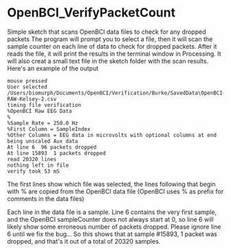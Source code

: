 # OpenBCI_VerifyPacketCount
Simple sketch that scans OpenBCI data files to check for any dropped packets
The program will prompt you to select a file, then it will scan the sample counter on each line of data to check for dropped packets. After it reads the file, it will print the results in the terminal window in Processing. It will also creat a small text file in the sketch folder with the scan results. Here's an example of the output

    mouse pressed
    User selected /Users/biomurph/Documents/OpenBCI/Verification/Burke/SavedData\OpenBCI-RAW-Kelsey-2.csv
    timing file verification
    %OpenBCI Raw EEG Data
    %
    %Sample Rate = 250.0 Hz
    %First Column = SampleIndex
    %Other Columns = EEG data in microvolts with optional columns at end being unscaled Aux data
    At line 6  96 packets dropped
    At line 15893  1 packets dropped
    read 20320 lines
    nothing left in file
    verify took 53 mS

The first lines show which file was selected, the lines following that begin with % are copied from the OpenBCI data file (OpenBCI uses % as prefix for comments in the data files)

Each line in the data file is a sample. Line 6 contains the very first sample, and the OpenBCI sampleCounter does not always start at 0, so line 6 will likely show some erroneous number of packets dropped. Please ignore line 6 until we fix the bug...
So this shows that at sample #15893, 1 packet was dropped, and that's it out of a total of 20320 samples.

